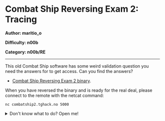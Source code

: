# Combat Ship Reversing Exam 2: Tracing
**Author: maritio_o**

**Difficulty: n00b**

**Category: n00b/RE**

---

This old Combat Ship software has some weird validation question you need the
answers for to get access. Can you find the answers?

* [Combat Ship Reversing Exam 2 binary](uploads/re_noob2).

When you have reversed the binary and is ready for the real deal,
please connect to the remote with the netcat command:
```
nc combatship2.tghack.no 5000
```

<details><summary>Don't know what to do? Open me!</summary><p> 

Read the[Combat Ship Reversing tutorial](/page/re-tutorial) if you don't know what to do!
</p></details>
